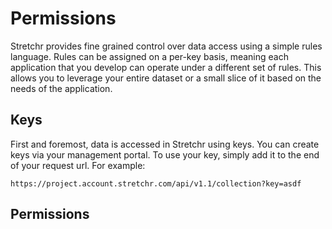 # Permissions
Stretchr provides fine grained control over data access using a simple rules language.  Rules can be assigned on a per-key basis, meaning each application that you develop can operate under a different set of rules.  This allows you to leverage your entire dataset or a small slice of it based on the needs of the application.

## Keys
First and foremost, data is accessed in Stretchr using keys.  You can create keys via your management portal.  To use your key, simply add it to the end of your request url.  For example:
```
https://project.account.stretchr.com/api/v1.1/collection?key=asdf
```

## Permissions
